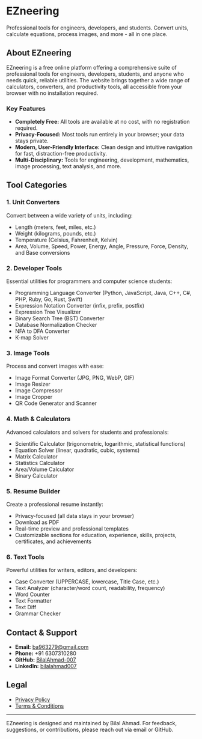 # EZneering
Professional tools for engineers, developers, and students. Convert units, calculate equations, process images, and more - all in one place.

## About EZneering

EZneering is a free online platform offering a comprehensive suite of professional tools for engineers, developers, students, and anyone who needs quick, reliable utilities. The website brings together a wide range of calculators, converters, and productivity tools, all accessible from your browser with no installation required.

### Key Features
- **Completely Free:** All tools are available at no cost, with no registration required.
- **Privacy-Focused:** Most tools run entirely in your browser; your data stays private.
- **Modern, User-Friendly Interface:** Clean design and intuitive navigation for fast, distraction-free productivity.
- **Multi-Disciplinary:** Tools for engineering, development, mathematics, image processing, text analysis, and more.

## Tool Categories

### 1. Unit Converters
Convert between a wide variety of units, including:
- Length (meters, feet, miles, etc.)
- Weight (kilograms, pounds, etc.)
- Temperature (Celsius, Fahrenheit, Kelvin)
- Area, Volume, Speed, Power, Energy, Angle, Pressure, Force, Density, and Base conversions

### 2. Developer Tools
Essential utilities for programmers and computer science students:
- Programming Language Converter (Python, JavaScript, Java, C++, C#, PHP, Ruby, Go, Rust, Swift)
- Expression Notation Converter (infix, prefix, postfix)
- Expression Tree Visualizer
- Binary Search Tree (BST) Converter
- Database Normalization Checker
- NFA to DFA Converter
- K-map Solver

### 3. Image Tools
Process and convert images with ease:
- Image Format Converter (JPG, PNG, WebP, GIF)
- Image Resizer
- Image Compressor
- Image Cropper
- QR Code Generator and Scanner

### 4. Math & Calculators
Advanced calculators and solvers for students and professionals:
- Scientific Calculator (trigonometric, logarithmic, statistical functions)
- Equation Solver (linear, quadratic, cubic, systems)
- Matrix Calculator
- Statistics Calculator
- Area/Volume Calculator
- Binary Calculator

### 5. Resume Builder
Create a professional resume instantly:
- Privacy-focused (all data stays in your browser)
- Download as PDF
- Real-time preview and professional templates
- Customizable sections for education, experience, skills, projects, certificates, and achievements

### 6. Text Tools
Powerful utilities for writers, editors, and developers:
- Case Converter (UPPERCASE, lowercase, Title Case, etc.)
- Text Analyzer (character/word count, readability, frequency)
- Word Counter
- Text Formatter
- Text Diff
- Grammar Checker

## Contact & Support
- **Email:** ba963279@gmail.com
- **Phone:** +91 6307310280
- **GitHub:** [BilalAhmad-007](https://github.com/BilalAhmad-007)
- **LinkedIn:** [bilalahmad007](https://www.linkedin.com/in/bilalahmad007)

## Legal
- [Privacy Policy](privacy-policy.html)
- [Terms & Conditions](terms-conditions.html)

---

EZneering is designed and maintained by Bilal Ahmad. For feedback, suggestions, or contributions, please reach out via email or GitHub.
